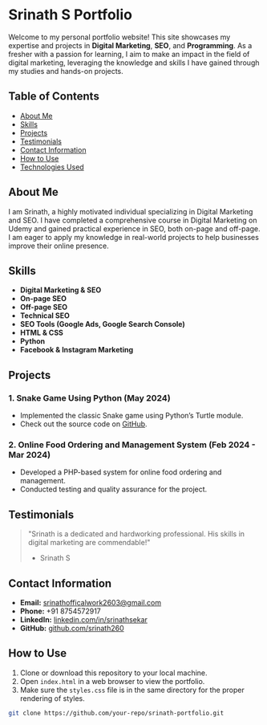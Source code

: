 # Srinath S Portfolio

Welcome to my personal portfolio website! This site showcases my expertise and projects in **Digital Marketing**, **SEO**, and **Programming**. As a fresher with a passion for learning, I aim to make an impact in the field of digital marketing, leveraging the knowledge and skills I have gained through my studies and hands-on projects.

## Table of Contents

- [About Me](#about-me)
- [Skills](#skills)
- [Projects](#projects)
- [Testimonials](#testimonials)
- [Contact Information](#contact-information)
- [How to Use](#how-to-use)
- [Technologies Used](#technologies-used)

## About Me

I am Srinath, a highly motivated individual specializing in Digital Marketing and SEO. I have completed a comprehensive course in Digital Marketing on Udemy and gained practical experience in SEO, both on-page and off-page. I am eager to apply my knowledge in real-world projects to help businesses improve their online presence.

## Skills

- **Digital Marketing & SEO**
- **On-page SEO**
- **Off-page SEO**
- **Technical SEO**
- **SEO Tools (Google Ads, Google Search Console)**
- **HTML & CSS**
- **Python**
- **Facebook & Instagram Marketing**

## Projects

### 1. Snake Game Using Python (May 2024)
- Implemented the classic Snake game using Python’s Turtle module.
- Check out the source code on [GitHub](https://github.com/srinath260/Python_project).

### 2. Online Food Ordering and Management System (Feb 2024 - Mar 2024)
- Developed a PHP-based system for online food ordering and management.
- Conducted testing and quality assurance for the project.
  
## Testimonials

> "Srinath is a dedicated and hardworking professional. His skills in digital marketing are commendable!"  
> - Srinath S

## Contact Information

- **Email:** [srinathofficalwork2603@gmail.com](mailto:srinathofficalwork2603@gmail.com)
- **Phone:** +91 8754572917
- **LinkedIn:** [linkedin.com/in/srinathsekar](https://www.linkedin.com/in/srinathsekar/)
- **GitHub:** [github.com/srinath260](https://github.com/srinath260)

## How to Use

1. Clone or download this repository to your local machine.
2. Open `index.html` in a web browser to view the portfolio.
3. Make sure the `styles.css` file is in the same directory for the proper rendering of styles.

```bash
git clone https://github.com/your-repo/srinath-portfolio.git
